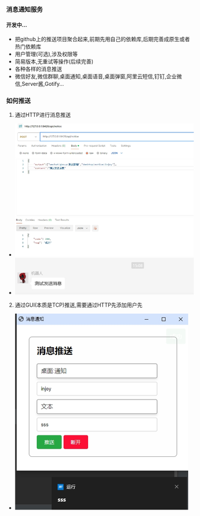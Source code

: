 ### 消息通知服务

#### 开发中...

- 把github上的推送项目聚合起来,前期先用自己的依赖库,后期完善成原生或者热门依赖库
- 用户管理(可选),涉及权限等
- 简易版本,无重试等操作(后续完善)
- 各种各样的消息推送
- 微信好友,微信群聊,桌面通知,桌面语音,桌面弹窗,阿里云短信,钉钉,企业微信,Server酱,Gotify...

### 如何推送

1. 通过HTTP进行消息推送

- ![](docs/push_by_http.png)
- ![](docs/push_by_http_result.png)

2. 通过GUI(本质是TCP)推送,需要通过HTTP先添加用户先

- ![](docs/push_by_gui.png)